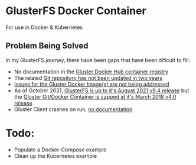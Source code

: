 # GlusterFS Docker Container
For use in Docker & Kubernetes

## Problem Being Solved
In my GlusterFS journey, there have been gaps that have been dificult to fill:
* No documentation in the [Gluster Docker Hub container registry](https://hub.docker.com/r/gluster/gluster-centos)
* The related [Git repository has not been updated in two years](https://github.com/gluster/gluster-containers)
* [Issues for the Gluster Docker Image(s) are not being addressed](https://github.com/gluster/gluster-containers/issues)
* As of October 2021, [GlusterFS is up to it's August 2021 v9.4 release](https://docs.gluster.org/en/latest/release-notes/9.4/) but the [Gluster Git/Docker Container is capped at it's March 2018 v4.0 release](https://github.com/gluster/gluster-containers)
* Gluster Client crashes on run, [no documentation](https://github.com/gluster/gluster-containers/tree/master/gluster-client)


# 








# Todo:

* Populate a Docker-Compose example
* Clean up the Kubernetes example